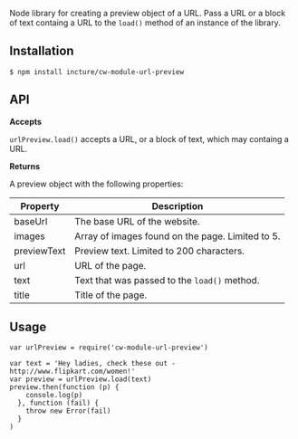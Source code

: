 Node library for creating a preview object of a URL. Pass a URL or a block of text containg a URL to the `load()` method of an instance of the library.

## Installation

```
$ npm install incture/cw-module-url-preview
```

## API

**Accepts**

`urlPreview.load()` accepts a URL, or a block of text, which may containg a URL.

**Returns**

A preview object with the following properties:

| Property       | Description |
|---------------|---------------
| baseUrl       | The base URL of the website.
| images        | Array of images found on the page. Limited to 5.
| previewText   | Preview text. Limited to 200 characters.
| url           | URL of the page.
| text          | Text that was passed to the `load()` method.
| title         | Title of the page.


## Usage

```
var urlPreview = require('cw-module-url-preview')

var text = 'Hey ladies, check these out - http://www.flipkart.com/women!'
var preview = urlPreview.load(text)
preview.then(function (p) {
    console.log(p)
  }, function (fail) {
    throw new Error(fail)
  }
)
```
